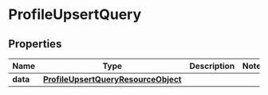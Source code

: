 # ProfileUpsertQuery

## Properties
Name | Type | Description | Notes
------------ | ------------- | ------------- | -------------
**data** | [**ProfileUpsertQueryResourceObject**](ProfileUpsertQueryResourceObject.md) |  | 
